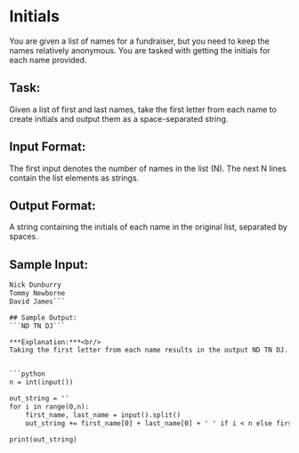 # Initials

You are given a list of names for a fundraiser, but you need to keep the names relatively anonymous. You are tasked with getting the initials for each name provided.

## Task: 
Given a list of first and last names, take the first letter from each name to create initials and output them as a space-separated string.

## Input Format: 
The first input denotes the number of names in the list (N). The next N lines contain the list elements as strings. 

## Output Format: 
A string containing the initials of each name in the original list, separated by spaces.

## Sample Input: 
```3 
Nick Dunburry
Tommy Newborne
David James```

## Sample Output: 
```ND TN DJ```

***Explanation:***<br/>
Taking the first letter from each name results in the output ND TN DJ.


```python
n = int(input())

out_string = ''
for i in range(0,n):
    first_name, last_name = input().split()
    out_string += first_name[0] + last_name[0] + ' ' if i < n else first_name[0] + last_name[0]

print(out_string)
```
